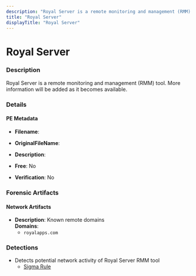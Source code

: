 ```yaml
---
description: "Royal Server is a remote monitoring and management (RMM) tool. More information will be added as it becomes available."
title: "Royal Server"
displayTitle: "Royal Server"
---
```




# Royal Server


### Description

Royal Server is a remote monitoring and management (RMM) tool. More information will be added as it becomes available.




### Details


#### PE Metadata
- **Filename**: 
- **OriginalFileName**: 
- **Description**: 


- **Free**: No

- **Verification**: No





### Forensic Artifacts




#### Network Artifacts
- **Description**: Known remote domains
<br/>**Domains**:
    - `royalapps.com`


### Detections
- Detects potential network activity of Royal Server RMM tool
  - [Sigma Rule](https://github.com/magicsword-io/LOLRMM/blob/main/detections/sigma/royal_server_network_sigma.yml)



